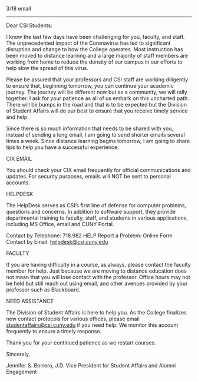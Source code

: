 3/18 email

----

Dear CSI Students:

I know the last few days have been challenging for you, faculty, and staff.  The unprecedented impact of the Coronavirus has led to significant disruption and change to how the College operates.  Most instruction has been moved to​ distance learning and a large majority of staff members are working from home to reduce the density of our campus in our efforts to help slow the spread of this virus.

Please be assured that your professors and CSI staff are working diligently to ensure that, beginning tomorrow, you can continue your academic journey.  The journey will be different now but as a community, we will rally together.  I ask for your patience as all of us embark on this uncharted path.  There will be bumps in the road and that is to be expected but the Division of Student Affairs will do our best to ensure that you receive timely service and help.

Since there is so much information that needs to be shared with you, instead of sending a long email, I am going to send shorter emails several times a week.  Since distance learning begins tomorrow, I am going to share tips to help you have a successful experience:

CIX EMAIL

You should check your CIX email frequently for official communications and updates.  For security purposes, emails will NOT be sent to personal accounts.

HELPDESK

The HelpDesk serves as CSI’s first line of defense for computer problems, questions and concerns.  In addition to software support, they provide departmental training to faculty, staff, and students in various applications, including MS Office, email and CUNY Portal.

Contact by Telephone: 718.982.HELP
Report a Problem: Online Form
Contact by Email:  helpdesk@csi.cuny.edu

FACULTY

If you are having difficulty in a course, as always, please contact the faculty member for help.  Just because we are moving to distance education does not mean that you will lose contact with the professor.  Office hours may not be held but still reach out using email, and other avenues provided by your professor such as Blackboard.

NEED ASSISTANCE

The Division of Student Affairs is here to help you.  As the College finalizes new contact protocols for various offices, please email studentaffairs@csi.cuny.edu if you need help.  We monitor this account frequently to ensure a timely response.

Thank you for your continued patience as we restart courses.

Sincerely,

​Jennifer S. Borrero, J.D.
Vice President for Student Affairs and Alumni Engagement
